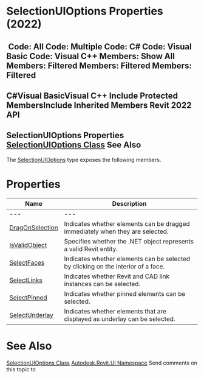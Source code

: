 # SelectionUIOptions Properties (2022)

﻿
 Code: All Code: Multiple Code: C# Code: Visual Basic Code: Visual C++  Members: Show All Members: Filtered Members: Filtered Members: Filtered   
---  
C#Visual BasicVisual C++
Include Protected MembersInclude Inherited Members
Revit 2022 API  
---  
SelectionUIOptions Properties  
[SelectionUIOptions Class](a87989f8-c37e-e5c6-7836-ff5014a66513.md "SelectionUIOptions Class") See Also  
---  
The [SelectionUIOptions](a87989f8-c37e-e5c6-7836-ff5014a66513.md "SelectionUIOptions Class") type exposes the following members.
# Properties
| Name | Description |
| --- | --- |
| --- | --- | --- |
| [DragOnSelection](e214ae48-7475-e505-26e1-402caf20f799.md "DragOnSelection Property") | Indicates whether elements can be dragged immediately when they are selected. |
| [IsValidObject](0d47dfb4-09d9-e3b6-b483-d015d3b0bf71.md "IsValidObject Property") | Specifies whether the .NET object represents a valid Revit entity. |
| [SelectFaces](8f1a01ab-04c7-3a60-2055-5e0d8305255d.md "SelectFaces Property") | Indicates whether elements can be selected by clicking on the interior of a face. |
| [SelectLinks](b08cf01a-6a3e-4833-8b73-ccf7803f977b.md "SelectLinks Property") | Indicates whether Revit and CAD link instances can be selected. |
| [SelectPinned](bf2562c0-7c48-b007-7431-a182b5da79ef.md "SelectPinned Property") | Indicates whether pinned elements can be selected. |
| [SelectUnderlay](af559e78-19d9-a193-f276-d5791e360140.md "SelectUnderlay Property") | Indicates whether elements that are displayed as underlay can be selected. |

# See Also
[SelectionUIOptions Class](a87989f8-c37e-e5c6-7836-ff5014a66513.md "SelectionUIOptions Class")
[Autodesk.Revit.UI Namespace](e86fd90a-8957-02a6-da7f-ced248966e3e.md "Autodesk.Revit.UI Namespace")
Send comments on this topic to 